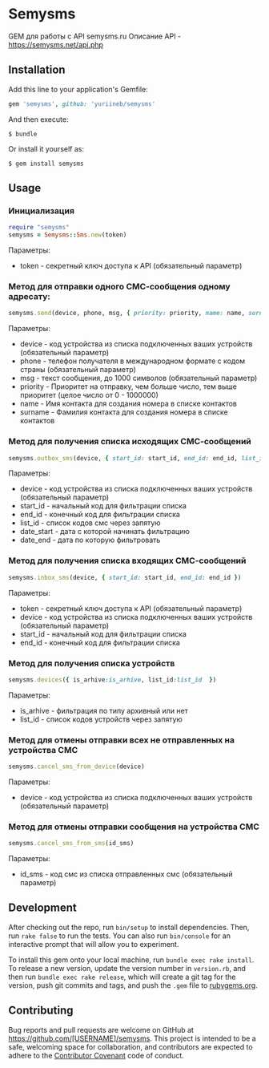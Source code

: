# Semysms
GEM для работы с API semysms.ru
Описание API - https://semysms.net/api.php

## Installation

Add this line to your application's Gemfile:

```ruby
gem 'semysms', github: 'yuriineb/semysms'
```

And then execute:

    $ bundle

Or install it yourself as:

    $ gem install semysms

## Usage
### Инициализация
```ruby
require "semysms"
semysms = Semysms::Sms.new(token)
```
Параметры:

- token - секретный ключ доступа к API (обязательный параметр)

### Метод для отправки одного СМС-сообщения одному адресату:
```ruby
semysms.send(device, phone, msg, { priority: priority, name: name, surname: surname })
```

Параметры:

- device - код устройства из списка подключенных ваших устройств (обязательный параметр)
- phone - телефон получателя в международном формате с кодом страны (обязательный параметр)
- msg - текст сообщения, до 1000 символов (обязательный параметр)
- priority - Приоритет на отправку, чем больше число, тем выше приоритет (целое число от 0 - 1000000)
- name - Имя контакта для создания номера в списке контактов
- surname - Фамилия контакта для создания номера в списке контактов


### Метод для получения списка исходящих СМС-сообщений
```ruby
semysms.outbox_sms(device, { start_id: start_id, end_id: end_id, list_id: list_id, date_start: date_start, date_end: date_end })
```

Параметры:

- device - код устройства из списка подключенных ваших устройств (обязательный параметр)
- start_id - начальный код для фильтрации списка
- end_id - конечный код для фильтрации списка
- list_id - список кодов смс через запятую
- date_start - дата с которой начинать фильтрацию
- date_end - дата по которую фильтровать

### Метод для получения списка входящих СМС-сообщений
```ruby
semysms.inbox_sms(device, { start_id: start_id, end_id: end_id })
```

Параметры:

- token - секретный ключ доступа к API (обязательный параметр)
- device - код устройства из списка подключенных ваших устройств (обязательный параметр)
- start_id - начальный код для фильтрации списка
- end_id - конечный код для фильтрации списка

### Метод для получения списка устройств
```ruby
semysms.devices({ is_arhive:is_arhive, list_id:list_id  })
```

Параметры:

- is_arhive - фильтрация по типу архивный или нет
- list_id - список кодов устройств через запятую

### Метод для отмены отправки всех не отправленных на устройства СМС

```ruby
semysms.cancel_sms_from_device(device)
```

Параметры:

- device - код устройства из списка подключенных ваших устройств (обязательный параметр)

### Метод для отмены отправки сообщения на устройства СМС

```ruby
semysms.cancel_sms_from_sms(id_sms)
```

Параметры:

- id_sms - код смс из списка отправленных смс (обязательный параметр)


## Development

After checking out the repo, run `bin/setup` to install dependencies. Then, run `rake false` to run the tests. You can also run `bin/console` for an interactive prompt that will allow you to experiment.

To install this gem onto your local machine, run `bundle exec rake install`. To release a new version, update the version number in `version.rb`, and then run `bundle exec rake release`, which will create a git tag for the version, push git commits and tags, and push the `.gem` file to [rubygems.org](https://rubygems.org).

## Contributing

Bug reports and pull requests are welcome on GitHub at https://github.com/[USERNAME]/semysms. This project is intended to be a safe, welcoming space for collaboration, and contributors are expected to adhere to the [Contributor Covenant](contributor-covenant.org) code of conduct.

